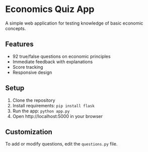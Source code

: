 # Economics Quiz App

A simple web application for testing knowledge of basic economic concepts.

## Features

- 92 true/false questions on economic principles
- Immediate feedback with explanations
- Score tracking
- Responsive design

## Setup

1. Clone the repository
2. Install requirements: `pip install flask`
3. Run the app: `python app.py`
4. Open http://localhost:5000 in your browser

## Customization

To add or modify questions, edit the `questions.py` file.
